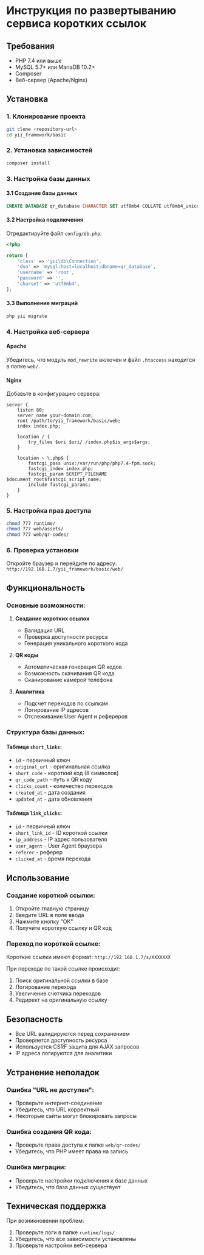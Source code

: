 # Инструкция по развертыванию сервиса коротких ссылок

## Требования

- PHP 7.4 или выше
- MySQL 5.7+ или MariaDB 10.2+
- Composer
- Веб-сервер (Apache/Nginx)

## Установка

### 1. Клонирование проекта

```bash
git clone <repository-url>
cd yii_framework/basic
```

### 2. Установка зависимостей

```bash
composer install
```

### 3. Настройка базы данных

#### 3.1 Создание базы данных
```sql
CREATE DATABASE qr_database CHARACTER SET utf8mb4 COLLATE utf8mb4_unicode_ci;
```

#### 3.2 Настройка подключения
Отредактируйте файл `config/db.php`:

```php
<?php

return [
    'class' => 'yii\db\Connection',
    'dsn' => 'mysql:host=localhost;dbname=qr_database',
    'username' => 'root',
    'password' => '',
    'charset' => 'utf8mb4',
];
```

#### 3.3 Выполнение миграций
```bash
php yii migrate
```

### 4. Настройка веб-сервера

#### Apache
Убедитесь, что модуль `mod_rewrite` включен и файл `.htaccess` находится в папке `web/`.

#### Nginx
Добавьте в конфигурацию сервера:

```nginx
server {
    listen 80;
    server_name your-domain.com;
    root /path/to/yii_framework/basic/web;
    index index.php;

    location / {
        try_files $uri $uri/ /index.php$is_args$args;
    }

    location ~ \.php$ {
        fastcgi_pass unix:/var/run/php/php7.4-fpm.sock;
        fastcgi_index index.php;
        fastcgi_param SCRIPT_FILENAME $document_root$fastcgi_script_name;
        include fastcgi_params;
    }
}
```

### 5. Настройка прав доступа

```bash
chmod 777 runtime/
chmod 777 web/assets/
chmod 777 web/qr-codes/
```

### 6. Проверка установки

Откройте браузер и перейдите по адресу: `http://192.168.1.7/yii_framework/basic/web/`

## Функциональность

### Основные возможности:

1. **Создание коротких ссылок**
   - Валидация URL
   - Проверка доступности ресурса
   - Генерация уникального короткого кода

2. **QR коды**
   - Автоматическая генерация QR кодов
   - Возможность скачивания QR кода
   - Сканирование камерой телефона

3. **Аналитика**
   - Подсчет переходов по ссылкам
   - Логирование IP адресов
   - Отслеживание User Agent и рефереров

### Структура базы данных:

#### Таблица `short_links`:
- `id` - первичный ключ
- `original_url` - оригинальная ссылка
- `short_code` - короткий код (8 символов)
- `qr_code_path` - путь к QR коду
- `clicks_count` - количество переходов
- `created_at` - дата создания
- `updated_at` - дата обновления

#### Таблица `link_clicks`:
- `id` - первичный ключ
- `short_link_id` - ID короткой ссылки
- `ip_address` - IP адрес пользователя
- `user_agent` - User Agent браузера
- `referer` - реферер
- `clicked_at` - время перехода

## Использование

### Создание короткой ссылки:

1. Откройте главную страницу
2. Введите URL в поле ввода
3. Нажмите кнопку "ОК"
4. Получите короткую ссылку и QR код

### Переход по короткой ссылке:

Короткие ссылки имеют формат: `http://192.168.1.7/s/XXXXXXX`

При переходе по такой ссылке происходит:
1. Поиск оригинальной ссылки в базе
2. Логирование перехода
3. Увеличение счетчика переходов
4. Редирект на оригинальную ссылку

## Безопасность

- Все URL валидируются перед сохранением
- Проверяется доступность ресурса
- Используется CSRF защита для AJAX запросов
- IP адреса логируются для аналитики

## Устранение неполадок

### Ошибка "URL не доступен":
- Проверьте интернет-соединение
- Убедитесь, что URL корректный
- Некоторые сайты могут блокировать запросы

### Ошибка создания QR кода:
- Проверьте права доступа к папке `web/qr-codes/`
- Убедитесь, что PHP имеет права на запись

### Ошибка миграции:
- Проверьте настройки подключения к базе данных
- Убедитесь, что база данных существует

## Техническая поддержка

При возникновении проблем:
1. Проверьте логи в папке `runtime/logs/`
2. Убедитесь, что все зависимости установлены
3. Проверьте настройки веб-сервера 